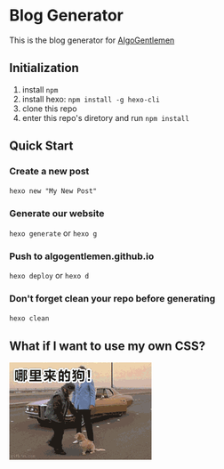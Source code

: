 # Blog Generator
This is the blog generator for [AlgoGentlemen](https://github.com/AlgoGentlemen/algogentlemen.github.io)

## Initialization
1. install `npm`
2. install hexo: `npm install -g hexo-cli`
3. clone this repo
4. enter this repo's diretory and run `npm install`

## Quick Start

### Create a new post

`hexo new "My New Post"`

### Generate our website

`hexo generate` or `hexo g`

### Push to algogentlemen.github.io

`hexo deploy` or `hexo d`

### Don't forget clean your repo before generating

`hexo clean`


## What if I want to use my own CSS?
![](./kick-dog.gif)